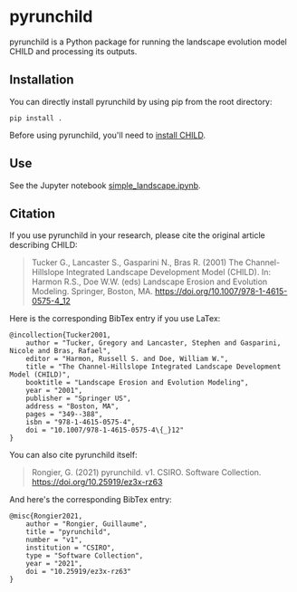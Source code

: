 # pyrunchild

pyrunchild is a Python package for running the landscape evolution model CHILD and processing its outputs.

## Installation

You can directly install pyrunchild by using pip from the root directory:

    pip install .

Before using pyrunchild, you'll need to [install CHILD](https://csdms.colorado.edu/wiki/Model:CHILD).

## Use

See the Jupyter notebook [simple_landscape.ipynb](examples/simple_landscape.ipynb).

## Citation

If you use pyrunchild in your research, please cite the original article describing CHILD:

> Tucker G., Lancaster S., Gasparini N., Bras R. (2001) The Channel-Hillslope Integrated Landscape Development Model (CHILD). In: Harmon R.S., Doe W.W. (eds) Landscape Erosion and Evolution Modeling. Springer, Boston, MA. https://doi.org/10.1007/978-1-4615-0575-4_12

Here is the corresponding BibTex entry if you use LaTex:

    @incollection{Tucker2001,
        author = "Tucker, Gregory and Lancaster, Stephen and Gasparini, Nicole and Bras, Rafael",
        editor = "Harmon, Russell S. and Doe, William W.",
        title = "The Channel-Hillslope Integrated Landscape Development Model (CHILD)",
        booktitle = "Landscape Erosion and Evolution Modeling",
        year = "2001",
        publisher = "Springer US",
        address = "Boston, MA",
        pages = "349--388",
        isbn = "978-1-4615-0575-4",
        doi = "10.1007/978-1-4615-0575-4\{_}12"
    }

You can also cite pyrunchild itself:

> Rongier, G. (2021) pyrunchild. v1. CSIRO. Software Collection. https://doi.org/10.25919/ez3x-rz63

And here's the corresponding BibTex entry:

    @misc{Rongier2021,
        author = "Rongier, Guillaume",
        title = "pyrunchild",
        number = "v1",
        institution = "CSIRO",
        type = "Software Collection",
        year = "2021",
        doi = "10.25919/ez3x-rz63"
    }

